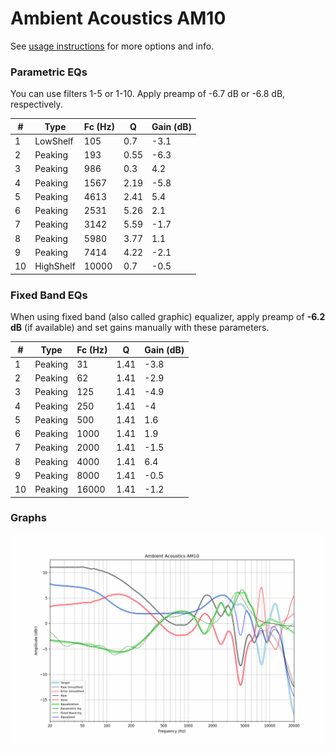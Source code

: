 # Ambient Acoustics AM10
See [usage instructions](https://github.com/jaakkopasanen/AutoEq#usage) for more options and info.

### Parametric EQs
You can use filters 1-5 or 1-10. Apply preamp of -6.7 dB or -6.8 dB, respectively.

|   # | Type      |   Fc (Hz) |    Q |   Gain (dB) |
|-----|-----------|-----------|------|-------------|
|   1 | LowShelf  |       105 | 0.7  |        -3.1 |
|   2 | Peaking   |       193 | 0.55 |        -6.3 |
|   3 | Peaking   |       986 | 0.3  |         4.2 |
|   4 | Peaking   |      1567 | 2.19 |        -5.8 |
|   5 | Peaking   |      4613 | 2.41 |         5.4 |
|   6 | Peaking   |      2531 | 5.26 |         2.1 |
|   7 | Peaking   |      3142 | 5.59 |        -1.7 |
|   8 | Peaking   |      5980 | 3.77 |         1.1 |
|   9 | Peaking   |      7414 | 4.22 |        -2.1 |
|  10 | HighShelf |     10000 | 0.7  |        -0.5 |

### Fixed Band EQs
When using fixed band (also called graphic) equalizer, apply preamp of **-6.2 dB** (if available) and set gains manually with these parameters.

|   # | Type    |   Fc (Hz) |    Q |   Gain (dB) |
|-----|---------|-----------|------|-------------|
|   1 | Peaking |        31 | 1.41 |        -3.8 |
|   2 | Peaking |        62 | 1.41 |        -2.9 |
|   3 | Peaking |       125 | 1.41 |        -4.9 |
|   4 | Peaking |       250 | 1.41 |        -4   |
|   5 | Peaking |       500 | 1.41 |         1.6 |
|   6 | Peaking |      1000 | 1.41 |         1.9 |
|   7 | Peaking |      2000 | 1.41 |        -1.5 |
|   8 | Peaking |      4000 | 1.41 |         6.4 |
|   9 | Peaking |      8000 | 1.41 |        -0.5 |
|  10 | Peaking |     16000 | 1.41 |        -1.2 |

### Graphs
![](./Ambient%20Acoustics%20AM10.png)
